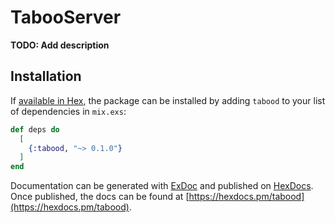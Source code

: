 # TabooServer

**TODO: Add description**

## Installation

If [available in Hex](https://hex.pm/docs/publish), the package can be installed
by adding `tabood` to your list of dependencies in `mix.exs`:

```elixir
def deps do
  [
    {:tabood, "~> 0.1.0"}
  ]
end
```

Documentation can be generated with [ExDoc](https://github.com/elixir-lang/ex_doc)
and published on [HexDocs](https://hexdocs.pm). Once published, the docs can
be found at [https://hexdocs.pm/tabood](https://hexdocs.pm/tabood).

